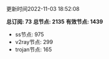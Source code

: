 更新时间2022-11-03 18:52:08

**总订阅: 73**
**总节点: 2135**
**有效节点: 1439**
- ss节点: 975
- v2ray节点: 299
- trojan节点: 165
